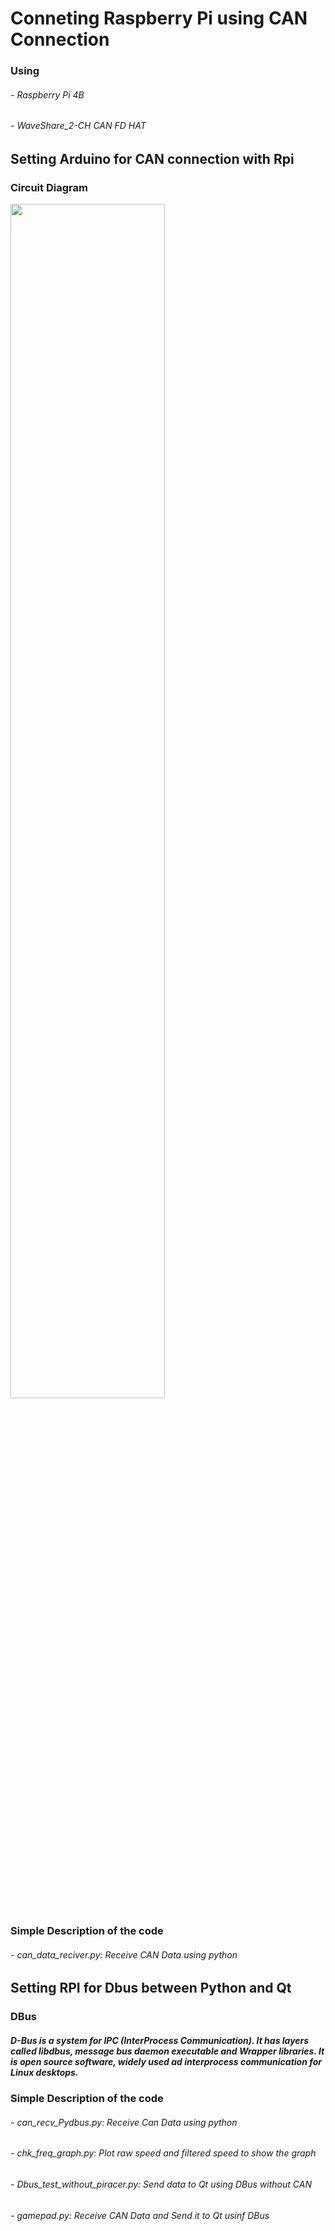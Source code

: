 # Conneting Raspberry Pi using CAN Connection

### Using
###### - Raspberry Pi 4B
###### - WaveShare_2-CH CAN FD HAT

## Setting Arduino for CAN connection with Rpi

### Circuit Diagram

<img src = "https://github.com/Ho-mmd/DES_Project2/assets/55338823/2ebd3967-d65f-4534-bec2-42016171c267" width = 70% height = 70%>

### Simple Description of the code
###### - can_data_reciver.py: Receive CAN Data using python

## Setting RPI for Dbus between Python and Qt

### DBus
##### D-Bus is a system for IPC (InterProcess Communication). It has layers called libdbus, message bus daemon executable and Wrapper libraries. It is open source software, widely used ad interprocess communication for Linux desktops.

### Simple Description of the code
###### - can_recv_Pydbus.py: Receive Can Data using python
###### - chk_freq_graph.py: Plot raw speed and filtered speed to show the graph
###### - Dbus_test_without_piracer.py: Send data to Qt using DBus without CAN
###### - gamepad.py: Receive CAN Data and Send it to Qt usinf DBus

